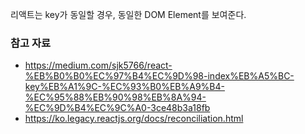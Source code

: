 리액트는 key가 동일할 경우, 동일한 DOM Element를 보여준다.

### 참고 자료
- https://medium.com/sjk5766/react-%EB%B0%B0%EC%97%B4%EC%9D%98-index%EB%A5%BC-key%EB%A1%9C-%EC%93%B0%EB%A9%B4-%EC%95%88%EB%90%98%EB%8A%94-%EC%9D%B4%EC%9C%A0-3ce48b3a18fb
- https://ko.legacy.reactjs.org/docs/reconciliation.html